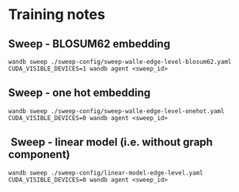 # Training notes

## Sweep - BLOSUM62 embedding

```shell
wandb sweep ./sweep-config/sweep-walle-edge-level-blosum62.yaml
CUDA_VISIBLE_DEVICES=1 wandb agent <sweep_id>
```

## Sweep - one hot embedding

```shell
wandb sweep ./sweep-config/sweep-walle-edge-level-onehot.yaml
CUDA_VISIBLE_DEVICES=0 wandb agent <sweep_id>
```

##  Sweep - linear model (i.e. without graph component)

```shell
wandb sweep ./sweep-config/linear-model-edge-level.yaml
CUDA_VISIBLE_DEVICES=0 wandb agent <sweep_id>
```